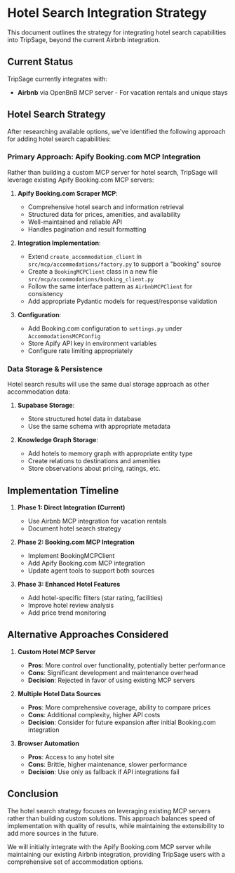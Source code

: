 # Hotel Search Integration Strategy

This document outlines the strategy for integrating hotel search capabilities into TripSage, beyond the current Airbnb integration.

## Current Status

TripSage currently integrates with:

- **Airbnb** via OpenBnB MCP server - For vacation rentals and unique stays

## Hotel Search Strategy

After researching available options, we've identified the following approach for adding hotel search capabilities:

### Primary Approach: Apify Booking.com MCP Integration

Rather than building a custom MCP server for hotel search, TripSage will leverage existing Apify Booking.com MCP servers:

1. **Apify Booking.com Scraper MCP**:
   - Comprehensive hotel search and information retrieval
   - Structured data for prices, amenities, and availability
   - Well-maintained and reliable API
   - Handles pagination and result formatting

2. **Integration Implementation**:
   - Extend `create_accommodation_client` in `src/mcp/accommodations/factory.py` to support a "booking" source
   - Create a `BookingMCPClient` class in a new file `src/mcp/accommodations/booking_client.py`
   - Follow the same interface pattern as `AirbnbMCPClient` for consistency
   - Add appropriate Pydantic models for request/response validation

3. **Configuration**:
   - Add Booking.com configuration to `settings.py` under `AccommodationsMCPConfig`
   - Store Apify API key in environment variables
   - Configure rate limiting appropriately

### Data Storage & Persistence

Hotel search results will use the same dual storage approach as other accommodation data:

1. **Supabase Storage**:
   - Store structured hotel data in database
   - Use the same schema with appropriate metadata

2. **Knowledge Graph Storage**:
   - Add hotels to memory graph with appropriate entity type
   - Create relations to destinations and amenities
   - Store observations about pricing, ratings, etc.

## Implementation Timeline

1. **Phase 1: Direct Integration (Current)**
   - Use Airbnb MCP integration for vacation rentals
   - Document hotel search strategy

2. **Phase 2: Booking.com MCP Integration**
   - Implement BookingMCPClient
   - Add Apify Booking.com MCP integration
   - Update agent tools to support both sources

3. **Phase 3: Enhanced Hotel Features**
   - Add hotel-specific filters (star rating, facilities)
   - Improve hotel review analysis
   - Add price trend monitoring

## Alternative Approaches Considered

1. **Custom Hotel MCP Server**
   - **Pros**: More control over functionality, potentially better performance
   - **Cons**: Significant development and maintenance overhead
   - **Decision**: Rejected in favor of using existing MCP servers

2. **Multiple Hotel Data Sources**
   - **Pros**: More comprehensive coverage, ability to compare prices
   - **Cons**: Additional complexity, higher API costs
   - **Decision**: Consider for future expansion after initial Booking.com integration

3. **Browser Automation**
   - **Pros**: Access to any hotel site
   - **Cons**: Brittle, higher maintenance, slower performance
   - **Decision**: Use only as fallback if API integrations fail

## Conclusion

The hotel search strategy focuses on leveraging existing MCP servers rather than building custom solutions. This approach balances speed of implementation with quality of results, while maintaining the extensibility to add more sources in the future.

We will initially integrate with the Apify Booking.com MCP server while maintaining our existing Airbnb integration, providing TripSage users with a comprehensive set of accommodation options.
